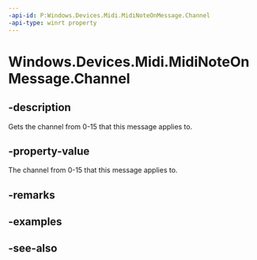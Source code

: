 ----api-id: P:Windows.Devices.Midi.MidiNoteOnMessage.Channel
-api-type: winrt property
---<!-- Property syntaxpublic byte Channel { get; }--># Windows.Devices.Midi.MidiNoteOnMessage.Channel## -descriptionGets the channel from 0-15 that this message applies to.## -property-valueThe channel from 0-15 that this message applies to.## -remarks## -examples## -see-also